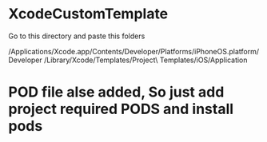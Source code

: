 # XcodeCustomTemplate
 Go to this directory and paste this folders

/Applications/Xcode.app/Contents/Developer/Platforms/iPhoneOS.platform/Developer
/Library/Xcode/Templates/Project\ Templates/iOS/Application

# POD file alse added, So just add project required PODS and install pods
